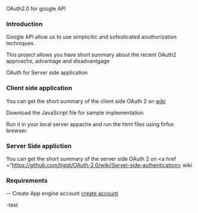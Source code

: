 OAuth2.0 for google API

<h3> Introduction </h3>

Google API  allow us to use simplicitic and sofesticated aouthorization techniques.

This project allows you have short summary about the recent OAuth2 approachs, advantage and disadvantgage

OAuth for Server side application
<h3>Client side application</h3>
You can get the short summary of the client side OAuth 2 on <a href ="https://github.com/tigist/OAuth-2.0/wiki/Client-side-Authentication"> wiki</a>

Download the JavaScript file for sample implementation

Run it in your local server appache and run the html files using firfox browser.

<h3>Server Side appliction</h3>


You can get the short summary of the server side OAuth 2 on <a href ="https://github.com/tigist/OAuth-2.0/wiki/Server-side-authentication> wiki </a>

<h3> Requirements </h3>

-- Create App engine account <a href = "https://accounts.google.com/ServiceLogin?service=ah&passive=true&continue=https://appengine.google.com/_ah/conflogin%3Fcontinue%3Dhttps://appengine.google.com/&ltmpl=ae"> create account</a>

-test

